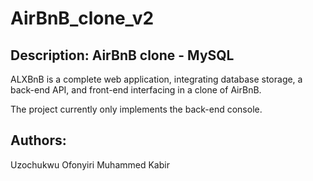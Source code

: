 # AirBnB_clone_v2

## Description: AirBnB clone - MySQL
ALXBnB is a complete web application, integrating database storage, a back-end API, and front-end interfacing in a clone of AirBnB.

The project currently only implements the back-end console.

## Authors:
Uzochukwu Ofonyiri
Muhammed Kabir
